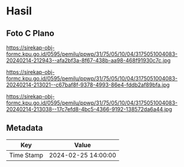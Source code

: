 # Hasil

## Foto C Plano

https://sirekap-obj-formc.kpu.go.id/0595/pemilu/ppwp/31/75/05/10/04/3175051004083-20240214-212943--afa2bf3a-8f67-438b-aa98-468f91930c7c.jpg

https://sirekap-obj-formc.kpu.go.id/0595/pemilu/ppwp/31/75/05/10/04/3175051004083-20240214-213021--c67baf8f-9378-4993-86e4-fddb2af89bfa.jpg

https://sirekap-obj-formc.kpu.go.id/0595/pemilu/ppwp/31/75/05/10/04/3175051004083-20240214-213038--17c7efd8-4bc5-4366-9192-138572da6a44.jpg


## Metadata

| Key        | Value               |
| ---------- | ------------------- |
| Time Stamp | 2024-02-25 14:00:00 |



